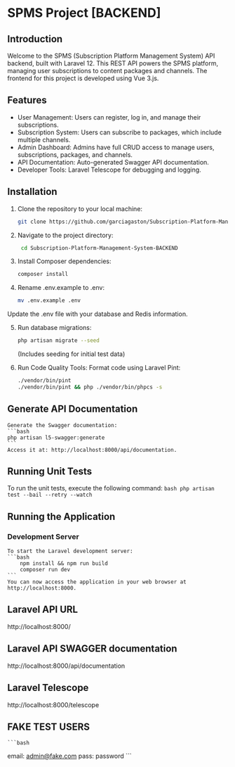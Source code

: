 # SPMS Project [BACKEND]

## Introduction
Welcome to the SPMS (Subscription Platform Management System) API backend, built with Laravel 12. This REST API powers the SPMS platform, managing user subscriptions to content packages and channels. The frontend for this project is developed using Vue 3.js.

## Features
- User Management: Users can register, log in, and manage their subscriptions.
- Subscription System: Users can subscribe to packages, which include multiple channels.
- Admin Dashboard: Admins have full CRUD access to manage users, subscriptions, packages, and channels.
- API Documentation: Auto-generated Swagger API documentation.
- Developer Tools: Laravel Telescope for debugging and logging.

## Installation

1. Clone the repository to your local machine:
   ```bash
   git clone https://github.com/garciagaston/Subscription-Platform-Management-System-BACKEND.git
   ```
2. Navigate to the project directory:
   ```bash
    cd Subscription-Platform-Management-System-BACKEND
    ```
3. Install Composer dependencies:
    ```bash
    composer install
    ```
4. Rename .env.example to .env:
    ```bash
    mv .env.example .env
    ```
Update the .env file with your database and Redis information.

5. Run database migrations:
    ```bash
    php artisan migrate --seed
    ```
    (Includes seeding for initial test data)

6. Run Code Quality Tools:
    Format code using Laravel Pint:
    ```bash
    ./vendor/bin/pint
    ./vendor/bin/pint && php ./vendor/bin/phpcs -s
    ```

## Generate API Documentation
    Generate the Swagger documentation:
    ```bash
    php artisan l5-swagger:generate
    ```
    Access it at: http://localhost:8000/api/documentation.

## Running Unit Tests
To run the unit tests, execute the following command:
    ```bash
    php artisan test --bail --retry --watch
    ```

## Running the Application
### Development Server

    To start the Laravel development server:
    ```bash
        npm install && npm run build
        composer run dev
    ```
    You can now access the application in your web browser at http://localhost:8000.

## Laravel API URL
http://localhost:8000/

## Laravel API SWAGGER documentation
http://localhost:8000/api/documentation

## Laravel Telescope
http://localhost:8000/telescope

## FAKE TEST USERS
    ```bash
email: admin@fake.com
pass: password
    ```
